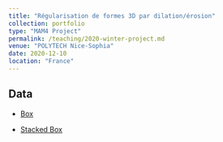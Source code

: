 ```yaml
---
title: "Régularisation de formes 3D par dilation/érosion"
collection: portfolio
type: "MAM4 Project"
permalink: /teaching/2020-winter-project.md
venue: "POLYTECH Nice-Sophia"
date: 2020-12-10
location: "France"
---
```


## Data

* [Box](../../../../assets/data/box.xy)

* [Stacked Box](../../../../assets/data/stacked_box.xy)
